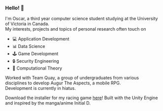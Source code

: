### Hello! 👋

<!--
**oscarsandford/oscarsandford** is a ✨ _special_ ✨ repository because its `README.md` (this file) appears on your GitHub profile.

Here are some ideas to get you started:

- 🔭 I’m currently working on ...
- 🌱 I’m currently learning ...
- 👯 I’m looking to collaborate on ...
- 🤔 I’m looking for help with ...
- 💬 Ask me about ...
- 📫 How to reach me: ...
- 😄 Pronouns: ...
- ⚡ Fun fact: ...
-->

I'm Oscar, a third year computer science student studying at the University of Victoria in Canada. <br>
My interests, projects and topics of personal research often touch on

* 💻 Application Development
* 📊 Data Science
* 🕹️ Game Development
* 🔒 Security Engineering
* 🧩 Computational Theory

Worked with Team Quay, a group of undergraduates from various disciplines to develop Augur The Aspects, a mobile RPG. <br>
Development is currently in hiatus.

Download the installer for my racing game [here](https://www.dropbox.com/s/vpioitartag4zh0/Infinity%20Drift%20Alpha%20Setup.exe?dl=0)! Built with the Unity Engine and inspired by the manga/anime Initial D.
